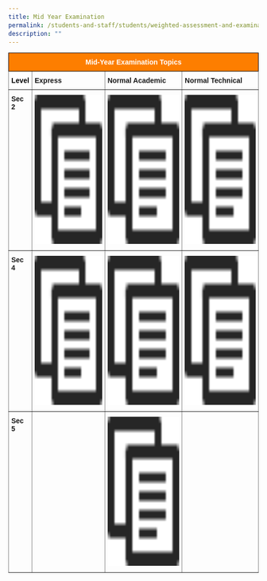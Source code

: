 ```yaml
---
title: Mid Year Examination
permalink: /students-and-staff/students/weighted-assessment-and-examination/mid-year-examination/
description: ""
---
```

<style type="text/css">
.tg  {border-collapse:collapse;border-spacing:0;}
.tg td{border-color:black;border-style:solid;border-width:1px;font-family:Arial, sans-serif;font-size:14px;
  overflow:hidden;padding:10px 5px;word-break:normal;}
.tg th{border-color:black;border-style:solid;border-width:1px;font-family:Arial, sans-serif;font-size:14px;
  font-weight:normal;overflow:hidden;padding:10px 5px;word-break:normal;}
.tg .tg-t0cp{background-color:#FD7E00;color:#FFF;font-weight:bold;text-align:center;vertical-align:top}
.tg .tg-b7co{background-color:#FFF;border-color:inherit;color:#00C4CF;font-weight:bold;text-align:center;vertical-align:middle}
.tg .tg-fymr{border-color:inherit;font-weight:bold;text-align:left;vertical-align:top}
.tg .tg-0pky{border-color:inherit;text-align:left;vertical-align:top}
</style>
<table class="tg">
<thead>
  <tr>
    <th class="tg-t0cp" colspan="4">Mid-Year Examination Topics</th>
  </tr>
</thead>
<tbody>
  <tr>
    <td class="tg-b7co"><span style="color:#000"><strong>Level</strong></span><br></td>
    <td class="tg-fymr"><strong>Express</strong></td>
    <td class="tg-fymr"><strong>Normal Academic</strong></td>
    <td class="tg-fymr"><strong>Normal Technical</strong></td>
  </tr>
  <tr>
    <td class="tg-fymr">Sec 2</td>
    <td class="tg-0pky"><a href="[](/files/MYE_2022_Topics_Collated%202E.pdf)"><img src="/images/copy.png" width="400" height="300"></td>
    <td class="tg-0pky"><a href="[](/files/MYE_2022_Topics_Collated%202NA.pdf)"><img src="/images/copy.png" width="400" height="300"></td>
    <td class="tg-0pky"><a href="[](/files/MYE_2022_Topics_Collated%202NT.pdf)"><img src="/images/copy.png" width="400" height="300"></td>
  </tr>
  <tr>
    <td class="tg-fymr">Sec 4</td>
    <td class="tg-0pky"><a href="[](/files/MYE_2022_Topics_Collated%204E.pdf)"><img src="/images/copy.png" width="400" height="300"></td>
    <td class="tg-0pky"><a href="[](/files/MYE_2022_Topics_Collated%204NA%20caa%2013%20Apr.pdf)"><img src="/images/copy.png" width="400" height="300"></td>
    <td class="tg-0pky"><a href="[](/files/MYE_2022_Topics_Collated%204NT.pdf)"><img src="/images/copy.png" width="400" height="300"></td>
  </tr>
  <tr>
    <td class="tg-fymr">Sec 5</td>
    <td class="tg-0pky"></td>
    <td class="tg-0pky"><a href="[](/files/MYE_2022_Topics_Collated%205NA.pdf)"><img src="/images/copy.png" width="400" height="300"></td>
    <td class="tg-0pky"></td>
  </tr>
</tbody>
</table>